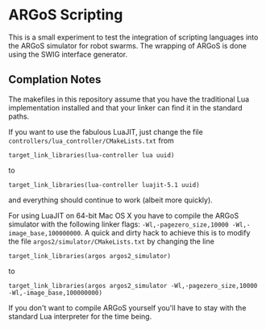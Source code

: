 ARGoS Scripting
===============

This is a small experiment to test the integration of scripting
languages into the ARGoS simulator for robot swarms.  The wrapping of
ARGoS is done using the SWIG interface generator.

Complation Notes
----------------

The makefiles in this repository assume that you have the traditional
Lua implementation installed and that your linker can find it in the
standard paths.

If you want to use the fabulous LuaJIT, just change the file
`controllers/lua_controller/CMakeLists.txt` from

	target_link_libraries(lua-controller lua uuid)

to

	target_link_libraries(lua-controller luajit-5.1 uuid)

and everything should continue to work (albeit more quickly).

For using LuaJIT on 64-bit Mac OS X you have to compile the ARGoS
simulator with the following linker flags: `-Wl,-pagezero_size,10000
-Wl,-image_base,100000000`.  A quick and dirty hack to achieve this is
to modify the file `argos2/simulator/CMakeLists.txt` by changing the
line

	target_link_libraries(argos argos2_simulator)

to

	target_link_libraries(argos argos2_simulator -Wl,-pagezero_size,10000 -Wl,-image_base,100000000)

If you don't want to compile ARGoS yourself you'll have to stay with
the standard Lua interpreter for the time being.